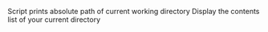 Script prints absolute path of current working directory
Display the contents list of your current directory
